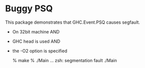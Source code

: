 # Buggy PSQ

This package demonstrates that GHC.Event.PSQ causes segfault. 

* On 32bit machine  AND
* GHC head is used  AND
* the -O2 option is specified

    % make
    % ./Main
    ...
    zsh: segmentation fault  ./Main
